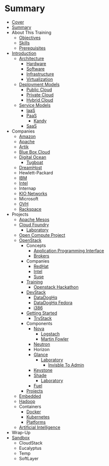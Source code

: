 # Summary

* [Cover](README.md)
* [Summary](SUMMARY.md)
* About This Training
  * [Objectives](documentation/Objectives.md)
  * [Skills](documentation/Skills.md)
  * [Prerequisites](documentation/Prerequisites.md)
* [Introduction](documentation/Introduction.md)
  * [Architecture](documentation/Concepts.md)
    * [Hardware](documentation/ConceptsHardware.md)
    * [Software](documentation/ConceptsSoftware.md)
    * [Infrastructure](documentation/ConceptsInfrastructure.md)
    * [Virtualization](documentation/Virtualization.md)
  * [Deployment Models](documentation/DeploymentModels.md)
    * [Public Cloud](documentation/PublicCloud.md)
    * [Private Cloud](documentation/PrivateCloud.md)
    * [Hybrid Cloud](documentation/HybridCloud.md)
  * [Service Models](documentation/ServiceModels.md)
    * [IaaS](documentation/IaaS.md)
    * [PaaS](documentation/PaaS.md)
      * [Kandy](documentation/Kandy.md)
    * [SaaS](documentation/SaaS.md)
* Companies
  * [Amazon](documentation/Amazon.md)
  * [Apache](documentation/Apache.md)
  * [Artik](documentation/Artik.md)
  * [Blue Box Cloud](documentation/BlueBoxCloud.md)
  * [Digital Ocean](documentation/DigitalOcean.md)
    * [Tugboat](documentation/Tugboat.md)
  * [DreamHost](documentation/DreamHost.md)
  * Hewlett-Packard
  * [IBM](documentation/Ibm.md)
  * [Intel](documentation/Intel.md)
  * Internap
  * [KIO Networks](documentation/KioNetworks.md)
  * Microsoft
  * [OVH](documentation/Ovh.md)
  * [Rackspace](documentation/Rackspace.md)
* Projects
  * [Apache Mesos](documentation/ApacheMesos.md)
  * [Cloud Foundry](documentation/CloudFoundry.md)
    * [Laboratory](documentation/Laboratory.md)
  * [Open Compute Project](documentation/OpenComputeProject.md)
  * [OpenStack](documentation/OpenStack.md)
    * Concepts
      * [Application Programming Interface](documentation/OpenstackApplicationProgrammingInterface.md)
      * [Brokers](documentation/Brokers.md)
    * Companies
      * [RedHat](documentation/OpenStackRedHat.md)
      * [Intel](documentation/OpenStackIntel.md)
      * [Suse](documentation/OpenStackSuse.md)
    * [Training](documentation/OpenStackTraining.md)
      * [Openstack Hackathon](documentation/OpenstackHackathon.md)
    * [DevStack](documentation/DevStack.md)
      * [DataDogHq](documentation/Datadoghq.md)
      * [DataDogHq Fedora](documentation/DatadoghqFedora.md)
      * [i386](documentation/Datadoghqi386.md)
    * [Getting Started](documentation/OpenStackGettingStarted.md)
      * [TryStack](documentation/TryStack.md)
    * Components
      * [Nova](documentation/Nova.md)
        * [Logstach](documentation/Logstach.md)
        * [Martin Fowler](documentation/MartinFowler.md)
      * [Neutron](documentation/OpenStackNeutron.md)
      * Horizon
      * [Glance](documentation/Glance.md)
        * [Laboratory](documentation/GlanceLaboratory.md)
          * [Invisble To Admin](documentation/GlanceInvisbleToAdmin.md)
      * [Keystone](documentation/ComponentsKeystone.md)
      * [Shade](documentation/ComponentsShade.md)
        * [Laboratory](documentation/ShadeLaboratory.md)
      * [Fuel](documentation/Fuel.md)
    * [Projects](documentation/OpenStackProjects.md)
  * [Embedded](documentation/Embedded.md)
  * [Hadoop](documentation/hadoop.md)
  * Containers
    * [Docker](documentation/Docker.md)
    * [Kubernetes](documentation/Kubernetes.md)
    * [Platforms](documentation/Platforms.md)
  * [Artificial Intelligence](documentation/ArtificialIntelligence.md)
* Wrap-Up
* [Sandbox](documentation/Sandbox.md)
  * CloudStack
  * Eucalyptus
  * Temp
  * SoftLayer

